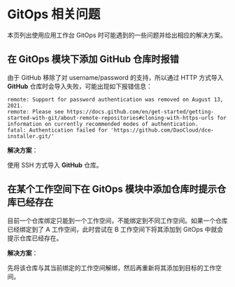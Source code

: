 # GitOps 相关问题

本页列出使用应用工作台 GitOps 时可能遇到的一些问题并给出相应的解决方案。

## 在 GitOps 模块下添加 GitHub 仓库时报错

由于 GitHub 移除了对 username/password 的支持，所以通过 HTTP 方式导入 __GitHub__ 仓库时会导入失败，可能出现如下报错信息：

```console
remote: Support for password authentication was removed on August 13, 2021.
remote: Please see https://docs.github.com/en/get-started/getting-started-with-git/about-remote-repositories#cloning-with-https-urls for information on currently recommended modes of authentication.
fatal: Authentication failed for 'https://github.com/DaoCloud/dce-installer.git/'
```

__解决方案__：

使用 SSH 方式导入 __GitHub__ 仓库。

## 在某个工作空间下在 GitOps 模块中添加仓库时提示仓库已经存在

目前一个仓库绑定只能到一个工作空间，不能绑定到不同工作空间。如果一个仓库已经绑定到了 A 工作空间，此时尝试在 B 工作空间下将其添加到 GitOps 中就会提示仓库已经存在。

__解决方案__：

先将该仓库与其当前绑定的工作空间解绑，然后再重新将其添加到目标的工作空间。
